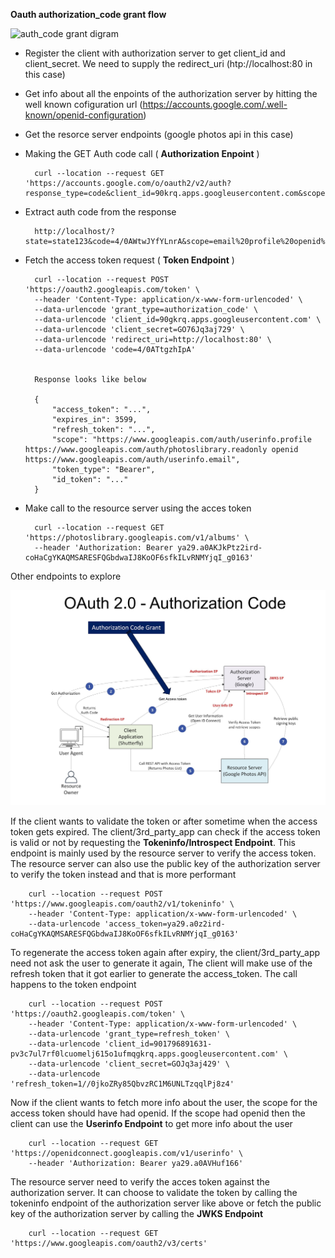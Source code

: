 **Oauth authorization_code grant flow**

![auth_code grant digram](https://i0.wp.com/architectxchange.com/wp-content/uploads/2020/10/OAuthWebServerFlow.png?resize=1536%2C1165&ssl=1)

- Register the client with authorization server to get client_id and client_secret. We need to supply the redirect_uri (htp://localhost:80 in this case)
- Get info about all the enpoints of the authorization server by hitting the well known cofiguration url (https://accounts.google.com/.well-known/openid-configuration)
- Get the resorce server endpoints (google photos api in this case)

- Making the GET Auth code call ( __Authorization Enpoint__ )

        curl --location --request GET 'https://accounts.google.com/o/oauth2/v2/auth?response_type=code&client_id=90krq.apps.googleusercontent.com&scope=openid%20profile%20email%20https://www.googleapis.com/auth/photoslibrary.readonly&state=state123&redirect_uri=http://localhost:80&access_type=offline&prompt=consent'

- Extract auth code from the response

        http://localhost/?state=state123&code=4/0AWtwJYfYLnrA&scope=email%20profile%20openid%20https://www.googleapis.com/auth/userinfo.profile%20https://www.googleapis.com/auth/userinfo.email%20https://www.googleapis.com/auth/photoslibrary.readonly&authuser=0&prompt=consent

- Fetch the access token request ( __Token Endpoint__ )

        curl --location --request POST 'https://oauth2.googleapis.com/token' \
        --header 'Content-Type: application/x-www-form-urlencoded' \
        --data-urlencode 'grant_type=authorization_code' \
        --data-urlencode 'client_id=90gkrq.apps.googleusercontent.com' \
        --data-urlencode 'client_secret=GO76Jq3aj729' \
        --data-urlencode 'redirect_uri=http://localhost:80' \
        --data-urlencode 'code=4/0ATtgzhIpA'

        
        Response looks like below

        {
            "access_token": "...",
            "expires_in": 3599,
            "refresh_token": "...",
            "scope": "https://www.googleapis.com/auth/userinfo.profile https://www.googleapis.com/auth/photoslibrary.readonly openid https://www.googleapis.com/auth/userinfo.email",
            "token_type": "Bearer",
            "id_token": "..."
        }

- Make call to the resource server using the acces token

        curl --location --request GET 'https://photoslibrary.googleapis.com/v1/albums' \
        --header 'Authorization: Bearer ya29.a0AKJkPtz2ird-coHaCgYKAQMSARESFQGbdwaIJ8KoOF6sfkILvRNMYjqI_g0163'

Other endpoints to explore

![](auth_code_grant.PNG)

If the client wants to validate the token or after sometime when the access token gets expired. The client/3rd_party_app can check if the access token is valid or not by requesting the __Tokeninfo/Introspect Endpoint__. This endpoint is mainly used by the resource server to verify the access token. The resource server can also use the public key of the authorization server to verify the token instead and that is more performant

        curl --location --request POST 'https://www.googleapis.com/oauth2/v1/tokeninfo' \
        --header 'Content-Type: application/x-www-form-urlencoded' \
        --data-urlencode 'access_token=ya29.a0z2ird-coHaCgYKAQMSARESFQGbdwaIJ8KoOF6sfkILvRNMYjqI_g0163'

To regenerate the access token again after expiry, the client/3rd_party_app need not ask the user to generate it again, The client will make use of the refresh token that it got earlier to generate the access_token. The call happens to the token endpoint 

        curl --location --request POST 'https://oauth2.googleapis.com/token' \
        --header 'Content-Type: application/x-www-form-urlencoded' \
        --data-urlencode 'grant_type=refresh_token' \
        --data-urlencode 'client_id=901796891631-pv3c7ul7rf0lcuomelj615o1ufmqgkrq.apps.googleusercontent.com' \
        --data-urlencode 'client_secret=GOJq3aj429' \
        --data-urlencode 'refresh_token=1//0jkoZRy85QbvzRC1M6UNLTzqqlPj8z4'

Now if the client wants to fetch more info about the user, the scope for the access token should have had openid. If the scope had openid then the client can use the __Userinfo Endpoint__ to get more info about the user

        curl --location --request GET 'https://openidconnect.googleapis.com/v1/userinfo' \
        --header 'Authorization: Bearer ya29.a0AVHuf166'

The resource server need to verify the acces token against the authorization server. It can choose to validate the token by calling the tokeninfo endpoint of the authorization server like above or fetch the public key of the authorization server by calling the __JWKS Endpoint__

        curl --location --request GET 'https://www.googleapis.com/oauth2/v3/certs'